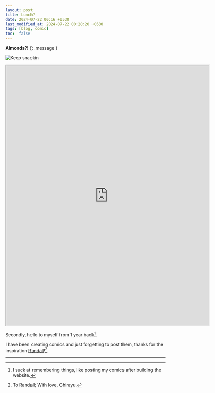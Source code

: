 ```yaml
---
layout: post
title: Lunch?
date: 2024-07-22 00:16 +0530
last_modified_at: 2024-07-22 00:20:20 +0530
tags: [blog, comic]
toc:  false
---
```

**Almonds?**!
{: .message }

![Keep snackin](https://github.com/ChirayuR/chirayur.github.io/blob/master/assets/Comic-lunch.png "Food Hogger")
<iframe src="https://drive.google.com/file/d/1pMuKXIVrc2_n5Ku0hpxsk7I5cl9B6K9m/preview" width="640" height="820" allow="autoplay"></iframe>

Secondly, hello to myself from 1 year back[^fn-hah].

I have been creating comics and just forgetting to post them, thanks for the inspiration [Randall](https://xkcd.com)![^fn-love].


-----

[^fn-hah]: I suck at remembering things, like posting my comics after building the website.
[^fn-love]: To Randall; With love, Chirayu.
